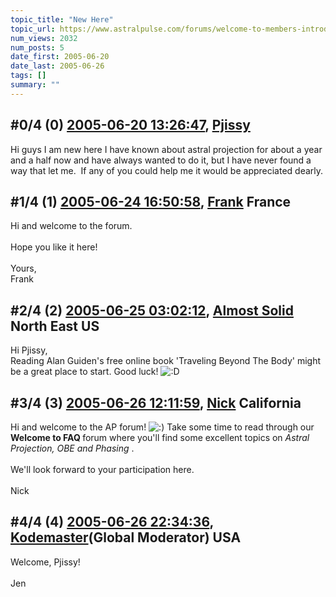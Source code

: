 ```yaml
---
topic_title: "New Here"
topic_url: https://www.astralpulse.com/forums/welcome-to-members-introductions!/new-here-19475
num_views: 2032
num_posts: 5
date_first: 2005-06-20
date_last: 2005-06-26
tags: []
summary: ""
---
```


## \#0/4 (0) [2005-06-20 13:26:47](https://www.astralpulse.com/forums/index.php?msg=167335), [Pjissy](https://www.astralpulse.com/forums/profile/?u=9282)  ##
<section>
Hi guys I am new here I have known about astral projection for about a year and a half now and have always wanted to do it, but I have never found a way that let me.  If any of you could help me it would be appreciated dearly.
</section>

## \#1/4 (1) [2005-06-24 16:50:58](https://www.astralpulse.com/forums/index.php?msg=167827), [Frank](https://www.astralpulse.com/forums/profile/?u=359) France ##
<section>
Hi and welcome to the forum.
<br>
<br>
Hope you like it here!
<br>
<br>
Yours,
<br>
Frank
</section>

## \#2/4 (2) [2005-06-25 03:02:12](https://www.astralpulse.com/forums/index.php?msg=167892), [Almost Solid](https://www.astralpulse.com/forums/profile/?u=9296) North East US ##
<section>
Hi Pjissy,
<br>
Reading Alan Guiden's free online book 'Traveling Beyond The Body' might be a great place to start. Good luck!
<img alt=":D" class="smiley" src="https://www.astralpulse.com/forums/Smileys/fugue/cheesy.png" title="Cheesy"/>
</section>

## \#3/4 (3) [2005-06-26 12:11:59](https://www.astralpulse.com/forums/index.php?msg=168011), [Nick](https://www.astralpulse.com/forums/profile/?u=2080) California ##
<section>
Hi and welcome to the AP forum!
<img alt=":)" class="smiley" src="https://www.astralpulse.com/forums/Smileys/fugue/smiley.png" title="Smiley"/>
Take some time to read through our
<b>
 Welcome to FAQ
</b>
forum where you'll find some excellent topics on
<i>
 Astral Projection, OBE and Phasing
</i>
.
<br>
<br>
We'll look forward to your participation here.
<br>
<br>
Nick
</section>

## \#4/4 (4) [2005-06-26 22:34:36](https://www.astralpulse.com/forums/index.php?msg=168106), [Kodemaster](https://www.astralpulse.com/forums/profile/?u=426)(Global Moderator) USA ##
<section>
Welcome, Pjissy!
<br>
<br>
Jen
</section>